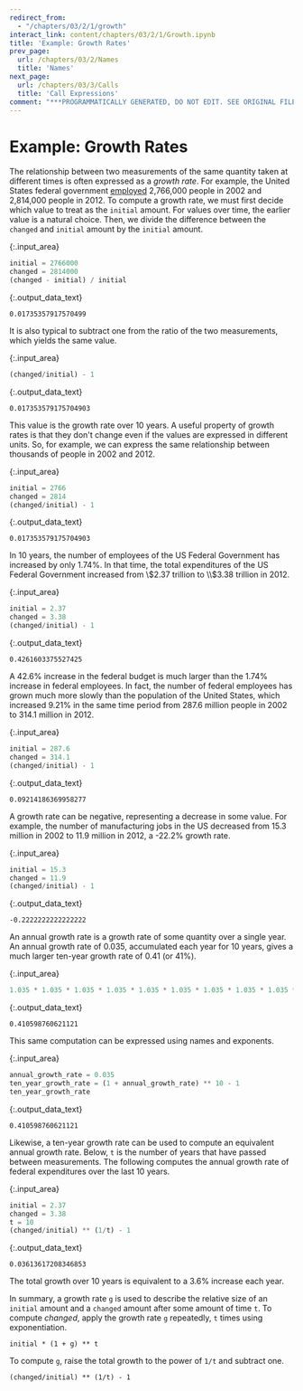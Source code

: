 ```yaml
---
redirect_from:
  - "/chapters/03/2/1/growth"
interact_link: content/chapters/03/2/1/Growth.ipynb
title: 'Example: Growth Rates'
prev_page:
  url: /chapters/03/2/Names
  title: 'Names'
next_page:
  url: /chapters/03/3/Calls
  title: 'Call Expressions'
comment: "***PROGRAMMATICALLY GENERATED, DO NOT EDIT. SEE ORIGINAL FILES IN /content***"
---
```


# Example: Growth Rates

The relationship between two measurements of the same quantity taken at different times is often expressed as a *growth rate*. For example, the United States federal government [employed](http://www.bls.gov/opub/mlr/2013/article/industry-employment-and-output-projections-to-2022-1.htm) 2,766,000 people in 2002 and 2,814,000 people in 2012. To compute a growth rate, we must first decide which value to treat as the `initial` amount. For values over time, the earlier value is a natural choice. Then, we divide the difference between the `changed` and `initial` amount by the `initial` amount.



{:.input_area}
```python
initial = 2766000
changed = 2814000
(changed - initial) / initial
```





{:.output_data_text}
```
0.01735357917570499
```



It is also typical to subtract one from the ratio of the two measurements, which yields the same value.



{:.input_area}
```python
(changed/initial) - 1
```





{:.output_data_text}
```
0.017353579175704903
```



This value is the growth rate over 10 years. A useful property of growth rates is that they don't change even if the values are expressed in different units. So, for example, we can express the same relationship between thousands of people in 2002 and 2012.



{:.input_area}
```python
initial = 2766
changed = 2814
(changed/initial) - 1
```





{:.output_data_text}
```
0.017353579175704903
```



In 10 years, the number of employees of the US Federal Government has increased by only 1.74%. In that time, the total expenditures of the US Federal Government increased from \\$2.37 trillion to \\$3.38 trillion in 2012.



{:.input_area}
```python
initial = 2.37
changed = 3.38
(changed/initial) - 1
```





{:.output_data_text}
```
0.4261603375527425
```



A 42.6% increase in the federal budget is much larger than the 1.74% increase in federal employees. In fact, the number of federal employees has grown much more slowly than the population of the United States, which increased 9.21% in the same time period from 287.6 million people in 2002 to 314.1 million in 2012.



{:.input_area}
```python
initial = 287.6
changed = 314.1
(changed/initial) - 1
```





{:.output_data_text}
```
0.09214186369958277
```



A growth rate can be negative, representing a decrease in some value. For example, the number of manufacturing jobs in the US decreased from 15.3 million in 2002 to 11.9 million in 2012, a -22.2% growth rate.



{:.input_area}
```python
initial = 15.3
changed = 11.9
(changed/initial) - 1
```





{:.output_data_text}
```
-0.2222222222222222
```



An annual growth rate is a growth rate of some quantity over a single year. An annual growth rate of 0.035, accumulated each year for 10 years, gives a much larger ten-year growth rate of 0.41 (or 41%).



{:.input_area}
```python
1.035 * 1.035 * 1.035 * 1.035 * 1.035 * 1.035 * 1.035 * 1.035 * 1.035 * 1.035 - 1
```





{:.output_data_text}
```
0.410598760621121
```



This same computation can be expressed using names and exponents.



{:.input_area}
```python
annual_growth_rate = 0.035
ten_year_growth_rate = (1 + annual_growth_rate) ** 10 - 1
ten_year_growth_rate
```





{:.output_data_text}
```
0.410598760621121
```



Likewise, a ten-year growth rate can be used to compute an equivalent annual growth rate. Below, `t` is the number of years that have passed between measurements. The following computes the annual growth rate of federal expenditures over the last 10 years.



{:.input_area}
```python
initial = 2.37
changed = 3.38
t = 10
(changed/initial) ** (1/t) - 1
```





{:.output_data_text}
```
0.03613617208346853
```



The total growth over 10 years is equivalent to a 3.6% increase each year.

In summary, a growth rate `g` is used to describe the relative size of an `initial` amount and a `changed` amount after some amount of time `t`. To compute $changed$, apply the growth rate `g` repeatedly, `t` times using exponentiation.

`initial * (1 + g) ** t`

To compute `g`, raise the total growth to the power of `1/t` and subtract one.

`(changed/initial) ** (1/t) - 1`

